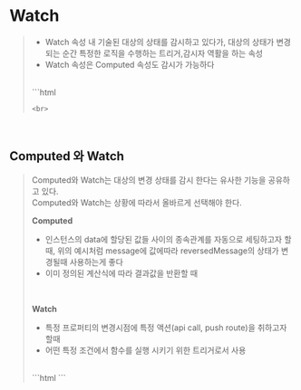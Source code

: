 # Watch
> - Watch 속성 내 기술된 대상의 상태를 감시하고 있다가, 대상의 상태가 변경되는 순간 특정한 로직을 수행하는 트리거,감시자 역활을 하는 속성
> - Watch 속성은 Computed 속성도 감시가 가능하다
> <br>
> ```html
> <template>
>  <div>
>    <p>  {{reversedMessage }}</p>  => 요세하녕안
>  </div>
> </template>
>
> <script>
>export default {
>  name: 'test',
>  data(){
>    return {
>      message: '안녕하세요'
>    }
>  },
>  computed: {
>    reversedMessage:{
>		get :function(){
>			return this.message.split('').reverse().join('');
>		},
>		set : function(newMessage){
>			this.message=newMessage;
>		}
>	 }
>  },
>  watch :{
>	  message : function(newMessage){
>		  console.log(`new message : ${newMessage}`)
>     },
>	  reversedMessage : function(newMessage){
>		  console.log(`new reversedMessage : ${newMessage}`)
>	  }
>  }
>}
> </script>
> ```
><br>
<br>

## Computed 와 Watch
> Computed와 Watch는 대상의 변경 상태를 감시 한다는 유사한 기능을 공유하고 있다.<br>
> Computed와 Watch는 상황에 따라서 올바르게 선택해야 한다.
> <br>
> 
> <strong>Computed</strong> 
> - 인스턴스의 data에 할당된 값들 사이의 종속관계를 자동으로 세팅하고자 할때, 위의 예시처럼 message에 값에따라 reversedMessage의 상태가 변경될때 사용하는게 좋다
> - 이미 정의된 계산식에 따라 결과값을 반환할 때
> <br>
> 
> <strong>Watch</strong> 
> - 특정 프로퍼티의 변경시점에 특정 액션(api call, push route)을 취하고자 할때 
> - 어떤 특정 조건에서 함수를 실행 시키기 위한 트리거로서 사용
><br>
>```html
> <script>
>export default {
>  name: 'test',
>  data(){
>    return {
>      count: -1
>    }
>  },
>  watch :{
> 	  count: function (newVal) {
>      	  if(newVal === 0) {
>      	  	alert('값이 0이 되었습니다.')
>          	this.count = 3
>      	  }
>    }
>  }
>}
> </script>
> ```
><br>
